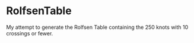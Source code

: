 # RolfsenTable
My attempt to generate the Rolfsen Table containing the 250 knots with 10 crossings or fewer.
